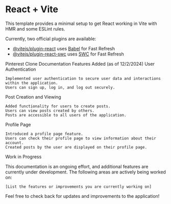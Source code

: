 # React + Vite

This template provides a minimal setup to get React working in Vite with HMR and some ESLint rules.

Currently, two official plugins are available:

- [@vitejs/plugin-react](https://github.com/vitejs/vite-plugin-react/blob/main/packages/plugin-react/README.md) uses [Babel](https://babeljs.io/) for Fast Refresh
- [@vitejs/plugin-react-swc](https://github.com/vitejs/vite-plugin-react-swc) uses [SWC](https://swc.rs/) for Fast Refresh


Pinterest Clone Documentation
Features Added (as of 12/2/2024)
User Authentication

    Implemented user authentication to secure user data and interactions within the application.
    Users can sign up, log in, and log out securely.

Post Creation and Viewing

    Added functionality for users to create posts.
    Users can view posts created by others.
    Posts are accessible to all users of the application.

Profile Page

    Introduced a profile page feature.
    Users can check their profile page to view information about their account.
    Created posts by the user are displayed on their profile page.

Work in Progress

This documentation is an ongoing effort, and additional features are currently under development. The following areas are actively being worked on:

    [List the features or improvements you are currently working on]

Feel free to check back for updates and improvements to the application!
